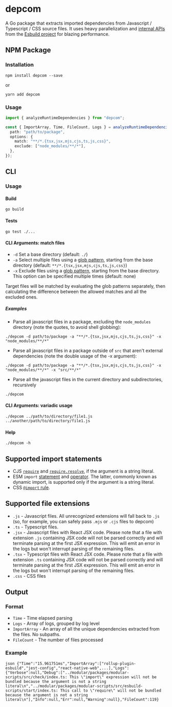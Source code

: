 # depcom

A Go package that extracts imported dependencies from Javascript / Typescript / CSS source files.
It uses heavy parallelization and [internal APIs](https://github.com/ije/esbuild-internal/) from the [Esbuild project](https://esbuild.github.io/) for blazing performance.

## NPM Package

### Installation

`npm install depcom --save`

or

`yarn add depcom`

### Usage

```ts
import { analyzeRuntimeDependencies } from "depcom";

const { ImportArray, Time, FileCount, Logs } = analyzeRuntimeDependencies({
  path: "path/to/package",
  options: {
    match: "**/*.{tsx,jsx,mjs,cjs,ts,js,css}",
    exclude: ["node_modules/**/*"],
  },
});
```

## CLI

### Usage

#### Build

`go build`

#### Tests

`go test ./...`

#### CLI Arguments: match files

- `-d` Set a base directory (default: `./`)
- `-a` Select multiple files using a [glob pattern](https://github.com/mattn/go-zglob), starting from the base directory (default: `**/*.{tsx,jsx,mjs,cjs,ts,js,css}`)
- `-x` Exclude files using a [glob pattern](https://github.com/mattn/go-zglob), starting from the base directory. This option can be specified multiple times (default: none)

Target files will be matched by evaluating the glob patterns separately, then calculating the difference between the allowed matches and all the excluded ones.

##### Examples

- Parse all javascript files in a package, excluding the `node_modules` directory (note the quotes, to avoid shell globbing):

`./depcom -d path/to/package -a "**/*.{tsx,jsx,mjs,cjs,ts,js,css}" -x "node_modules/**/*"`

- Parse all javascript files in a package outside of `src` that aren't external dependencies (note the double usage of the -x argument):

`./depcom -d path/to/package -a "**/*.{tsx,jsx,mjs,cjs,ts,js,css}" -x "node_modules/**/*" -x "src/**/*"`

- Parse all the javascript files in the current directory and subdirectories, recursively

`./depcom`

#### CLI Arguments: variadic usage

`./depcom ../path/to/directory/file1.js ../another/path/to/directory/file1.js`

#### Help

`./depcom -h`

## Supported import statements

- CJS [`require`](https://nodejs.org/api/modules.html#requireid) and [`require.resolve`](https://nodejs.org/api/modules.html#requireresolverequest-options), if the argument is a string literal.
- ESM `import` [statement](https://developer.mozilla.org/en-US/docs/Web/JavaScript/Reference/Statements/import) and [operator](https://developer.mozilla.org/en-US/docs/Web/JavaScript/Reference/Operators/import). The latter, commonly known as dynamic import, is supported only if the argument is a string literal.
- CSS [`@import` rule](https://developer.mozilla.org/en-US/docs/Web/API/CSSImportRule).

## Supported file extensions

- `.js` - Javascript files. All unrecognized extensions will fall back to `.js` (so, for example, you can safely pass `.mjs` or `.cjs` files to depcom)
- `.ts` - Typescript files.
- `.jsx` - Javascript files with React JSX code. Please note that a file with extension `.js` containing JSX code will not be parsed correctly and will terminate parsing at the first JSX expression. This will emit an error in the logs but won't interrupt parsing of the remaining files.
- `.tsx` - Typescript files with React JSX code. Please note that a file with extension `.ts` containing JSX code will not be parsed correctly and will terminate parsing at the first JSX expression. This will emit an error in the logs but won't interrupt parsing of the remaining files.
- `.css` - CSS files

## Output

### Format

- `Time` - Time elapsed parsing
- `Logs` - Array of logs, grouped by log level
- `ImportArray` - An array of all the unique dependencies extracted from the files. No subpaths.
- `FileCount` - The number of files processed

### Example

`json {"Time":"15.961751ms","ImportArray":["rollup-plugin-esbuild","jest-config","react-native-web",...],"Logs":{"Verbose":null,"Debug":["../modular/packages/modular-scripts/src/check/index.ts: This \"import\" expression will not be bundled because the argument is not a string literal\n","../modular/packages/modular-scripts/src/esbuild-scripts/start/index.ts: This call to \"require\" will not be bundled because the argument is not a string literal\n"],"Info":null,"Err":null,"Warning":null},"FileCount":119}`

